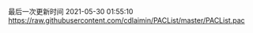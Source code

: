 最后一次更新时间 2021-05-30 01:55:10
https://raw.githubusercontent.com/cdlaimin/PACList/master/PACList.pac

